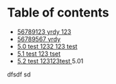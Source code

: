 # Table of contents

* [56789123 yrdy 123](README.md)
* [56789567 yrdy](readme-1.md)
* [5.0 test 1232 123 test](5.0.md)
* [5.1 test 123 tset](5.1.md)
* [5.2 test 123123test ](5.2-test.md)
5.01 

dfsdf sd
